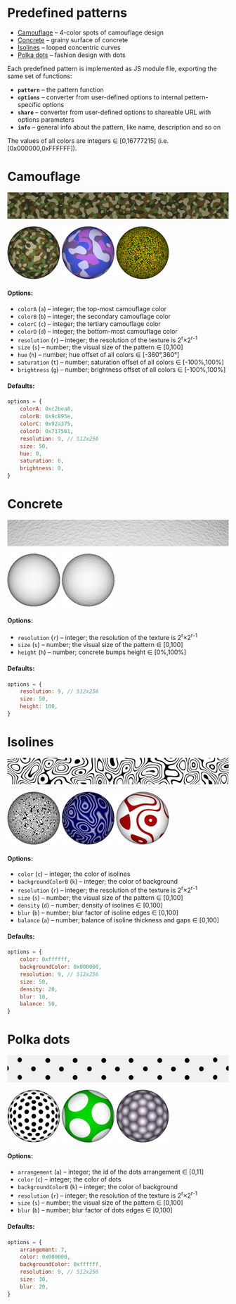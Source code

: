# Predefined patterns

* [Camouflage](#camouflage) &ndash; 4-color spots of camouflage design
* [Concrete](#concrete) &ndash; grainy surface of concrete
* [Isolines](#isolines) &ndash; looped concentric curves
* [Polka dots](#polka-dots) &ndash; fashion design with dots


Each predefined pattern is implemented as JS module file, exporting the same set of functions:
* **`pattern`** &ndash; the pattern function
* **`options`** &ndash; converter from user-defined options to internal pettern-specific options
* **`share`** &ndash; converter from user-defined options to shareable URL with options parameters
* **`info`** &ndash; general info about the pattern, like name, description and so on

The values of all colors are integers &#x2208; [0,16777215] (i.e. [0x000000,0xFFFFFF]).




# Camouflage
<img src="images/camouflage.jpg">

[<img src="images/camouflage-1.png">](https://boytchev.github.io/texture-generator/online/camouflage.html?a=12762792&b=10258782&c=9610101&d=7435617&g=0&h=0&r=9&s=50&t=0) [<img src="images/camouflage-2.png">](https://boytchev.github.io/texture-generator/online/camouflage.html?a=12762792&b=10258782&c=9610101&d=7435617&g=22&h=194&r=9&s=73&t=4)  [<img src="images/camouflage-3.png">](https://boytchev.github.io/texture-generator/online/camouflage.html?a=16776960&b=0&c=16187392&d=5234974&g=-18&h=0&r=9&s=11&t=-2) 

#### Options:

* `colorA` (`a`) &ndash; integer; the top-most camouflage color
* `colorB` (`b`) &ndash; integer; the secondary camouflage color
* `colorC` (`c`) &ndash; integer; the tertiary camouflage color
* `colorD` (`d`) &ndash; integer; the bottom-most camouflage color
* `resolution` (`r`) &ndash; integer; the resolution of the texture is 2<sup>r</sup>&times;2<sup>r-1</sup>
* `size` (`s`) &ndash; number; the visual size of the pattern &#x2208; [0,100]
* `hue` (`h`) &ndash; number; hue offset of all colors &#x2208; [-360&deg;,360&deg;]
* `saturation` (`t`) &ndash; number; saturation offset of all colors &#x2208; [-100%,100%]
* `brightness` (`g`) &ndash; number; brightness offset of all colors &#x2208; [-100%,100%]

#### Defaults:

```js
options = {
	colorA: 0xc2bea8,
	colorB: 0x9c895e,
	colorC: 0x92a375,
	colorD: 0x717561,
	resolution: 9, // 512x256
	size: 50,
	hue: 0,
	saturation: 0,
	brightness: 0,
}
```





# Concrete
<img src="images/concrete.jpg">

[<img src="images/concrete-1.png">](https://boytchev.github.io/texture-generator/online/concrete?h=100&r=9&s=50) [<img src="images/concrete-2.png">](https://boytchev.github.io/texture-generator/online/concrete?h=100&r=9&s=78) 

#### Options:

* `resolution` (`r`) &ndash; integer; the resolution of the texture is 2<sup>r</sup>&times;2<sup>r-1</sup>
* `size` (`s`) &ndash; number; the visual size of the pattern &#x2208; [0,100]
* `height` (`h`) &ndash; number; concrete bumps height &#x2208; [0%,100%]

#### Defaults:

```js
options = {
	resolution: 9, // 512x256
	size: 50,
	height: 100,
}
```





# Isolines
<img src="images/isolines.jpg">

[<img src="images/isolines-1.png">](https://boytchev.github.io/texture-generator/online/isolines?a=50&b=10&d=20&c=16777215&k=0&r=9&s=50) [<img src="images/isolines-2.png">](https://boytchev.github.io/texture-generator/online/isolines?a=11&b=65&d=20&c=16777215&k=1443&r=9&s=81)  [<img src="images/isolines-3.png">](https://boytchev.github.io/texture-generator/online/isolines?a=22&b=0&d=15&c=13574176&k=16777215&r=9&s=100) 

#### Options:

* `color` (`c`) &ndash; integer; the color of isolines
* `backgroundColorB` (`k`) &ndash; integer; the color of background
* `resolution` (`r`) &ndash; integer; the resolution of the texture is 2<sup>r</sup>&times;2<sup>r-1</sup>
* `size` (`s`) &ndash; number; the visual size of the pattern &#x2208; [0,100]
* `density` (`d`) &ndash; number; density of isolines &#x2208; [0,100]
* `blur` (`b`) &ndash; number; blur factor of isoline edges &#x2208; [0,100]
* `balance` (`a`) &ndash; number; balance of isoline thickness and gaps &#x2208; [0,100]

#### Defaults:

```js
options = {
	color: 0xffffff,
	backgroundColor: 0x000000,
	resolution: 9, // 512x256
	size: 50,
	density: 20,
	blur: 10,
	balance: 50,
}
```





# Polka dots
<img src="images/polks-dots.jpg">

[<img src="images/polka-dots-1.png">](https://boytchev.github.io/texture-generator/online/polka-dots?a=9&b=20&c=0&k=16777215&r=9&s=30) [<img src="images/polka-dots-2.png">](https://boytchev.github.io/texture-generator/online/polka-dots?a=3&b=20&c=15461355&k=53507&r=9&s=65)  [<img src="images/polka-dots-3.png">](https://boytchev.github.io/texture-generator/online/polka-dots?a=8&b=82&c=15263976&k=5187937&r=9&s=39) 

#### Options:

* `arrangement` (`a`) &ndash; integer; the id of the dots arrangement &#x2208; [0,11]
* `color` (`c`) &ndash; integer; the color of dots
* `backgroundColorB` (`k`) &ndash; integer; the color of background
* `resolution` (`r`) &ndash; integer; the resolution of the texture is 2<sup>r</sup>&times;2<sup>r-1</sup>
* `size` (`s`) &ndash; number; the visual size of the pattern &#x2208; [0,100]
* `blur` (`b`) &ndash; number; blur factor of dots edges &#x2208; [0,100]

#### Defaults:

```js
options = {
	arrangement: 7,
	color: 0x000000,
	backgroundColor: 0xffffff,
	resolution: 9, // 512x256
	size: 30,
	blur: 20,
}
```










